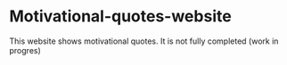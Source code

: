 # Motivational-quotes-website
This website shows motivational quotes. It is not fully completed (work in progres)
